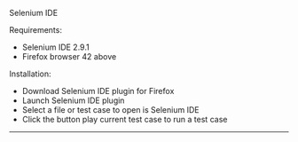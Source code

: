 Selenium IDE

Requirements:
- Selenium IDE 2.9.1
- Firefox browser 42 above

Installation:
- Download Selenium IDE plugin for Firefox
- Launch Selenium IDE plugin
- Select a file or test case to open is Selenium IDE
- Click the button play current test case to run a test case

--------------------------------------------------------------------


